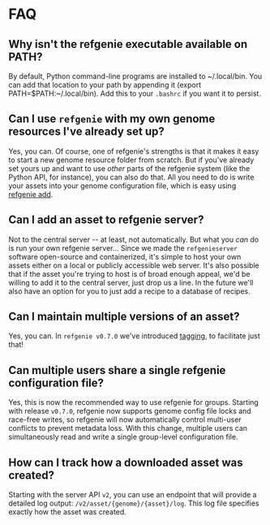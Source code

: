 # FAQ

## Why isn't the refgenie executable available on PATH?

By default, Python command-line programs are installed to ~/.local/bin. You can add that location to your path by appending it (export PATH=$PATH:~/.local/bin). Add this to your `.bashrc` if you want it to persist.

## Can I use `refgenie` with my own genome resources I've already set up?

Yes, you can. Of course, one of refgenie's strengths is that it makes it easy to start a new genome resource folder from scratch. But if you've already set yours up and want to use *other* parts of the refgenie system (like the Python API, for instance), you can also do that. All you need to do is write your assets into your genome configuration file, which is easy using [refgenie add](custom_assets.md).

## Can I add an asset to refgenie server?

Not to the central server -- at least, not automatically. But what you *can* do is run your own refgenie server... Since we made the `refgenieserver` software open-source and containerized, it's simple to host your own assets either on a local or publicly accessible web server. It's also possible that if the asset you're trying to host is of broad enough appeal, we'd be willing to add it to the central server, just drop us a line. In the future we'll also have an option for you to just add a recipe to a database of recipes.

## Can I maintain multiple versions of an asset?

Yes, you can. In `refgenie v0.7.0` we've introduced [tagging](tag.md), to facilitate just that!

## Can multiple users share a single refgenie configuration file?

Yes, this is now the recommended way to use refgenie for groups. Starting with release `v0.7.0`, refgenie now supports genome config file locks and race-free writes, so refgenie will now automatically control multi-user conflicts to prevent metadata loss. With this change, multiple users can simultaneously read and write a single group-level configuration file. 

## How can I track how a downloaded asset was created?

Starting with the server API `v2`, you can use an endpoint that will provide a detailed log output: `/v2/asset/{genome}/{asset}/log`. This log file specifies exactly how the asset was created.

